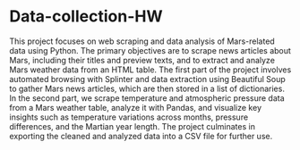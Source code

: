 # Data-collection-HW
This project focuses on web scraping and data analysis of Mars-related data using Python. The primary objectives are to scrape news articles about Mars, including their titles and preview texts, and to extract and analyze Mars weather data from an HTML table. The first part of the project involves automated browsing with Splinter and data extraction using Beautiful Soup to gather Mars news articles, which are then stored in a list of dictionaries. In the second part, we scrape temperature and atmospheric pressure data from a Mars weather table, analyze it with Pandas, and visualize key insights such as temperature variations across months, pressure differences, and the Martian year length. The project culminates in exporting the cleaned and analyzed data into a CSV file for further use.
